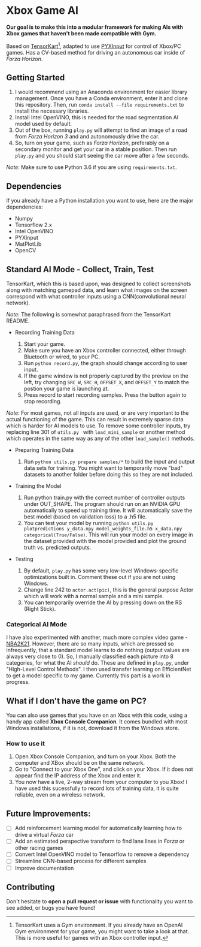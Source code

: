 Xbox Game AI
============

**Our goal is to make this into a modular framework for making AIs with Xbox games that haven't been made compatible with Gym.**

Based on [TensorKart](https://github.com/kevinhughes27/TensorKart)[^1], adapted to use [PYXInput](https://github.com/bayangan1991/PYXInput) for control of Xbox/PC games. Has a CV-based method for driving an autonomous car inside of *Forza Horizon*.

## Getting Started

1. I would recommend using an Anaconda environment for easier library management. Once you have a Conda environment, enter it and clone this repository. Then, run `conda install --file requirements.txt` to install the necessary libraries.
2. Install Intel OpenVINO, this is needed for the road segmentation AI model used by default.
3. Out of the box, running `play.py` will attempt to find an image of a road from *Forza Horizon 3* and [](./samples/forza_road3/00121.png) and autonomously drive the car.
4. So, turn on your game, such as *Forza Horizon*, preferably on a secondary monitor and get your car in a stable position. Then run `play.py` and you should start seeing the car move after a few seconds.

*Note*: Make sure to use Python 3.6 if you are using `requirements.txt`.

## Dependencies

If you already have a Python installation you want to use, here are the major dependencies:

* Numpy
* Tensorflow 2.x
* Intel OpenVINO
* PYXInput
* MatPlotLib
* OpenCV

## Standard AI Mode - Collect, Train, Test

TensorKart, which this is based upon, was designed to collect screenshots along with matching gamepad data, and learn what images on the screen correspond with what controller inputs using a CNN(convolutional neural network).

*Note*: The following is somewhat paraphrased from the TensorKart README.

* Recording Training Data

  1. Start your game.
  2. Make sure you have an Xbox controller connected, either through Bluetooth or wired, to your PC.
  3. Run `python record.py`, the graph should change according to user input.
  4. If the game window is not properly captured by the preview on the left, try changing `SRC_W`, `SRC_H`, `OFFSET_X`, and `OFFSET_Y` to match the postion your game is launching at.
  5. Press record to start recording samples. Press the button again to stop recording.

*Note*: For most games, not all inputs are used, or are very important to the actual functioning of the game. This can result in extremely sparse data which is harder for AI models to use. To remove some controller inputs, try replacing line 301 of `utils.py ` with `load_mini_sample` or another method which operates in the same way as any of the other `load_sample()` methods.

* Preparing Training Data

  1. Run `python utils.py prepare samples/*` to build the input and output data sets for training. You might want to temporarily move "bad" datasets to another folder before doing this so they are not included.
* Training the Model

  1. Run python train.py with the correct number of controller outputs under OUT_SHAPE. The program should run on an NVIDIA GPU automatically to speed up training time. It will automatically save the best model (based on validation loss) to a .h5 file.
  2. You can test your model by running `python utils.py plotpredictions y_data.npy model_weights_file.h5 x_data.npy categorical(True/False)`. This will run your model on every image in the dataset provided with the model provided and plot the ground truth vs. predicted outputs. 
* Testing

  1. By default, `play.py` has some very low-level Windows-specific optimizations built in. Comment these out if you are not using Windows.
  2. Change line 242 to `actor.act(pic)`, this is the general purpose Actor which will work with a normal sample and a mini sample.
  3. You can temporarily override the AI by pressing down on the RS (Right Stick).

### Categorical AI Mode

I have also experimented with another, much more complex video game - [NBA2K21](https://www.google.com/url?sa=i&url=https%3A%2F%2Fwww.youtube.com%2Fwatch%3Fv%3D60q2Ct1ksBw&psig=AOvVaw0V2BQOkFlplYgN9YUmMxjT&ust=1637846756968000&source=images&cd=vfe&ved=0CAkQjhxqFwoTCOCDkuyMsfQCFQAAAAAdAAAAABAE). However, there are so many inputs, which are pressed so infrequently, that a standard model learns to do nothing (output values are always very close to 0). So, I manually classified each picture into 8 categories, for what the AI *should* do. These are defined in `play.py`, under "High-Level Control Methods". I then used transfer learning on EfficientNet to get a model specific to my game. Currently this part is a work in progress.

## What if I don't have the game on PC?

You can also use games that you have on an Xbox with this code, using a handy app called **Xbox Console Companion**. It comes bundled with most Windows installations, if it is not, download it from the Windows store.

### How to use it

1. Open Xbox Console Companion, and turn on your Xbox. Both the computer and XBox should be on the same network.
2. Go to "Connect to your Xbox One", and click on your Xbox. If it does not appear find the IP address of the Xbox and enter it.
3. You now have a live, 2-way stream from your computer to you Xbox! I have used this sucessfully to record lots of training data, it is quite reliable, even on a wireless network.

## Future Improvements:

- [ ] Add reinforcement learning model for automatically learning how to drive a virtual *Forza* car
- [ ] Add an estimated perspective transform to find lane lines in *Forza* or other racing games
- [ ] Convert Intel OpenVINO model to Tensorflow to remove a dependency
- [ ] Streamline CNN-based process for different samples
- [ ] Improve documentation

## Contributing

Don't hesitate to **open a pull request or issue** with functionality you want to see added, or bugs you have found!

[^1]: TensorKart uses a Gym environment. If you already have an OpenAI Gym environment for your game, you might want to take a look at that. This is more useful for games with an Xbox controller input.
